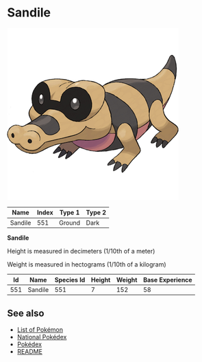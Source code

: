 # Sandile


![Sandile](images/551.png)

| **Name** | **Index** | **Type 1** | **Type 2** |
|----|----|----|----|
| Sandile | 551 | Ground | Dark  |

**Sandile** 


Height is measured in decimeters (1/10th of a meter)

Weight is measured in hectograms (1/10th of a kilogram)

| **Id** | **Name** | **Species Id** | **Height** | **Weight** | **Base Experience** |
|--------|----------|----------------|------------|------------|---------------------|
| 551 | Sandile | 551 | 7 | 152 | 58 |


## See also

- [List of Pokémon](../pokemon.md)
- [National Pokédex](../national_pokedex.md)
- [Pokédex](../pokedex.md)
- [README](../README.md)
